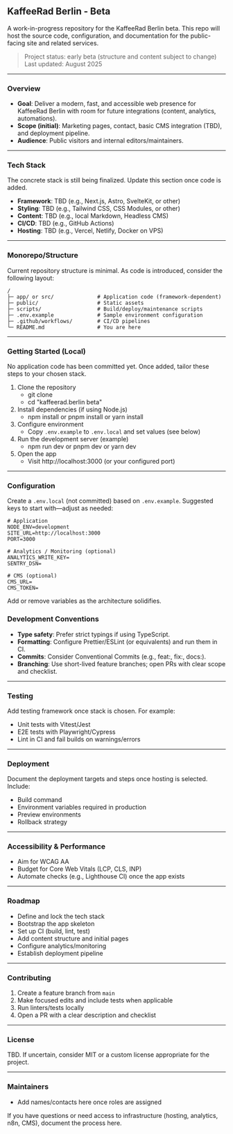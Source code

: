 ## KaffeeRad Berlin - Beta

A work-in-progress repository for the KaffeeRad Berlin beta. This repo will host the source code, configuration, and documentation for the public-facing site and related services.

> Project status: early beta (structure and content subject to change)
> Last updated: August 2025

---

### Overview
- **Goal**: Deliver a modern, fast, and accessible web presence for KaffeeRad Berlin with room for future integrations (content, analytics, automations).
- **Scope (initial)**: Marketing pages, contact, basic CMS integration (TBD), and deployment pipeline.
- **Audience**: Public visitors and internal editors/maintainers.

---

### Tech Stack
The concrete stack is still being finalized. Update this section once code is added.

- **Framework**: TBD (e.g., Next.js, Astro, SvelteKit, or other)
- **Styling**: TBD (e.g., Tailwind CSS, CSS Modules, or other)
- **Content**: TBD (e.g., local Markdown, Headless CMS)
- **CI/CD**: TBD (e.g., GitHub Actions)
- **Hosting**: TBD (e.g., Vercel, Netlify, Docker on VPS)

---

### Monorepo/Structure
Current repository structure is minimal. As code is introduced, consider the following layout:

```
/
├─ app/ or src/              # Application code (framework-dependent)
├─ public/                   # Static assets
├─ scripts/                  # Build/deploy/maintenance scripts
├─ .env.example              # Sample environment configuration
├─ .github/workflows/        # CI/CD pipelines
└─ README.md                 # You are here
```

---

### Getting Started (Local)
No application code has been committed yet. Once added, tailor these steps to your chosen stack.

1. Clone the repository
   - git clone <repo-url>
   - cd "kaffeerad.berlin beta"
2. Install dependencies (if using Node.js)
   - npm install or pnpm install or yarn install
3. Configure environment
   - Copy `.env.example` to `.env.local` and set values (see below)
4. Run the development server (example)
   - npm run dev or pnpm dev or yarn dev
5. Open the app
   - Visit http://localhost:3000 (or your configured port)

---

### Configuration
Create a `.env.local` (not committed) based on `.env.example`. Suggested keys to start with—adjust as needed:

```
# Application
NODE_ENV=development
SITE_URL=http://localhost:3000
PORT=3000

# Analytics / Monitoring (optional)
ANALYTICS_WRITE_KEY=
SENTRY_DSN=

# CMS (optional)
CMS_URL=
CMS_TOKEN=
```

Add or remove variables as the architecture solidifies.



### Development Conventions
- **Type safety**: Prefer strict typings if using TypeScript.
- **Formatting**: Configure Prettier/ESLint (or equivalents) and run them in CI.
- **Commits**: Consider Conventional Commits (e.g., feat:, fix:, docs:).
- **Branching**: Use short-lived feature branches; open PRs with clear scope and checklist.

---

### Testing
Add testing framework once stack is chosen. For example:
- Unit tests with Vitest/Jest
- E2E tests with Playwright/Cypress
- Lint in CI and fail builds on warnings/errors

---

### Deployment
Document the deployment targets and steps once hosting is selected. Include:
- Build command
- Environment variables required in production
- Preview environments
- Rollback strategy

---

### Accessibility & Performance
- Aim for WCAG AA
- Budget for Core Web Vitals (LCP, CLS, INP)
- Automate checks (e.g., Lighthouse CI) once the app exists

---

### Roadmap
- Define and lock the tech stack
- Bootstrap the app skeleton
- Set up CI (build, lint, test)
- Add content structure and initial pages
- Configure analytics/monitoring
- Establish deployment pipeline

---

### Contributing
1. Create a feature branch from `main`
2. Make focused edits and include tests when applicable
3. Run linters/tests locally
4. Open a PR with a clear description and checklist

---

### License
TBD. If uncertain, consider MIT or a custom license appropriate for the project.

---

### Maintainers
- Add names/contacts here once roles are assigned

If you have questions or need access to infrastructure (hosting, analytics, n8n, CMS), document the process here.
